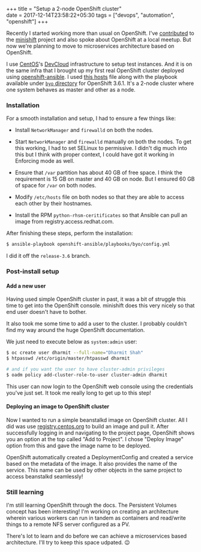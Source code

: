 +++
title = "Setup a 2-node OpenShift cluster"                           
date = 2017-12-14T23:58:22+05:30
tags = ["devops", "automation", "openshift"]
+++

Recently I started working more than usual on OpenShift. I've
[contributed](https://github.com/minishift/minishift/commits?author=dharmit) to
the [minishift](https://www.openshift.org/minishift/) project and also spoke
about OpenShift at a local meetup. But now we're planning to move to
microservices architecture based on OpenShift.

I use [CentOS](https://centos.org/)'s
[DevCloud](https://wiki.centos.org/DevCloud) infrastructure to setup test
instances. And it is on the same infra that I brought up my first real
OpenShift cluster deployed using
[openshift-ansible](https://github.com/openshift/openshift-ansible). I used
[this hosts](http://pastebin.centos.org/491411/) file along with the playbook
available under [`byo`
directory](https://github.com/openshift/openshift-ansible/blob/release-3.6/playbooks/byo/config.yml)
for OpenShift 3.6.1. It's a 2-node cluster where one system behaves as master
and other as a node.

### Installation

For a smooth installation and setup, I had to ensure a few things like:

- Install `NetworkManager` and `firewalld` on both the nodes.

- Start `NetworkManager` and `firewalld` manually on both the nodes. To get
  this working, I had to set SELinux to permissive. I didn't dig much into this
  but I think with proper context, I could have got it working in Enforcing
  mode as well.

- Ensure that `/var` partition has about 40 GB of free space. I think the
  requirement is 15 GB on master and 40 GB on node. But I ensured 60 GB of
  space for `/var` on both nodes.

- Modify `/etc/hosts` file on both nodes so that they are able to access each
  other by their hostnames.

- Install the RPM `python-rhsm-ceritificates` so that Ansible can pull an image
  from registry.access.redhat.com.

After finishing these steps, perform the installation:

```bash
$ ansible-playbook openshift-ansible/playbooks/byo/config.yml
```

I did it off the `release-3.6` branch.

### Post-install setup

#### Add a new user

Having used simple OpenShift cluster in past, it was a bit of struggle this
time to get into the OpenShift console. minishift does this very nicely so that
end user doesn't have to bother.

It also took me some time to add a user to the cluster. I probably couldn't
find my way around the huge OpenShift documentation.

We just need to execute below as `system:admin` user:

```bash
$ oc create user dharmit --full-name="Dharmit Shah"
$ htpasswd /etc/origin/master/htpasswd dharmit

# and if you want the user to have cluster-admin privileges
$ oadm policy add-cluster-role-to-user cluster-admin dharmit
```

This user can now login to the OpenShift web console using the credentials
you've just set. It took me really long to get up to this step!

#### Deploying an image to OpenShift cluster

Now I wanted to run a simple beanstalkd image on OpenShift cluster. All I did
was use [registry.centos.org](https://registry.centos.org/) to build an image
and pull it. After successfully logging in and navigating to the project page,
OpenShift shows you an option at the top called "Add to Project". I chose
"Deploy Image" option from this and gave the image name to be deployed.

OpenShift automatically created a DeploymentConfig and created a service based
on the metadata of the image. It also provides the name of the service. This
name can be used by other objects in the same project to access beanstalkd
seamlessly!

### Still learning

I'm still learning OpenShift through the docs. The Persistent Volumes concept
has been interesting! I'm working on creating an architecture wherein various
workers can run in tandem as containers and read/write things to a
remote NFS server configured as a PV.

There's lot to learn and do before we can achieve a microservices based
architecture. I'll try to keep this space udpated. :wink:
